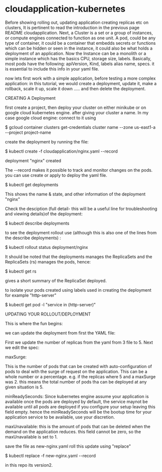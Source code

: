 # cloudapplication-kubernetes
Before showing rolling out, updating application creating replicas etc on clusters, It is pertinent to read the introduction in the previous page README cloudapplication.
Next, a Cluster is a set or a group of instances, or compute engines connected to function as one unit. 
A pod, could be any type of container, it could be a container that embedds secrets or functions which can be hidden or seen in the instance, it could also be what holds a 
deployment of an application.
Now the Instance can be a monolith or a simple instance which has the basics CPU, storage size, labels.
Basically, most pods have the following: apiVersion, Kind, labels alias name, specs. it is essential to include this info in your yaml file.

now lets first work with a simple application, before testing a more complex application: in this tutorial, we would create a deployment, update it, make a rollback, scale it up, scale it down ..... and then delete the deployment. 



CREATING A Deployment

first create a project, then deploy your cluster on either minikube or on google cloud kubernetes engine. after giving your cluster a name. In my case google cloud engine: connect to it using 

$ gcloud container clusters get-credentials cluster name --zone us-east1-a --project project-name

create the deployment by running the file:


$ kubectl create -f cloudapplication/nginx.yaml --record

deployment "nginx" created


The --record makes it possible to track and monitor changes on the pods. you can use create or apply to deploy the yaml file.

$ kubectl get deployments 

This shows the name & state, and other information of the deployment "nginx"

Check the desciption (full detail- this will be a useful line for troubleshooting and viewing details)of the deployment:

$ kubectl describe deployments



to see the deployment rollout use (although this is also one of the lines from the describe deployments) :

$ kubectl rollout status deployment/nginx

It should be noted that the deployments manages the ReplicaSets and the ReplicaSets (rs) manages the pods, hence:

$ kubectl get rs

gives a short summary of the ReplicaSet deployed.

to isolate your pods created using labels used in creating the deployment for example "http-server"

$ kubectl get pod -l "service in (http-server)"

UPDATING YOUR ROLLOUT/DEPLOYMENT

This is where the fun begins:

we can update the deployment from first the YAML file:


First we update the number of replicas from the yaml from 3 file to 5. Next we edit the spec:

maxSurge:

This is the number of pods that can be created with auto-configuration of pods to deal with the surge of request on the application. This can be a whole number or a percentage. e.g. if the replicas where 5 and a maxSurge was 2. this means the total number of pods tha can be deployed at any given situation is 5. 

minReadySeconds:
Since kubernetes engine assume your application is available once the pods are deployed by default, the service maynot be available until all pods are deployed if you configure your setup leaving this field empty. hence the minReadySeconds will be the bootup time for your application service to be available, use your discretion. 

maxUnavailable:
this is the amount of pods that can be deleted when the demand on the application reduces. this field cannot be zero, so the maxUnavailable is set to 1.

save the file as new-nginx.yaml
roll this update using "replace"


$ kubectl replace -f new-nginx.yaml --record

in this repo its version2.


